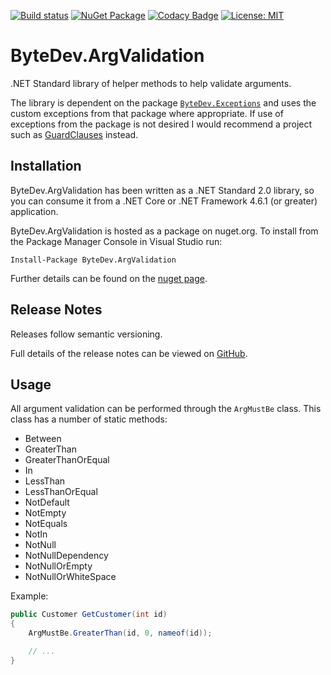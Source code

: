 [![Build status](https://ci.appveyor.com/api/projects/status/github/bytedev/ByteDev.ArgValidation?branch=master&svg=true)](https://ci.appveyor.com/project/bytedev/ByteDev-ArgValidation/branch/master)
[![NuGet Package](https://img.shields.io/nuget/v/ByteDev.ArgValidation.svg)](https://www.nuget.org/packages/ByteDev.ArgValidation)
[![Codacy Badge](https://api.codacy.com/project/badge/Grade/490a3d7051e04bcd91f561c0c3de4f72)](https://www.codacy.com/manual/ByteDev/ByteDev.ArgValidation?utm_source=github.com&amp;utm_medium=referral&amp;utm_content=ByteDev/ByteDev.ArgValidation&amp;utm_campaign=Badge_Grade)
[![License: MIT](https://img.shields.io/badge/License-MIT-green.svg)](https://github.com/ByteDev/ByteDev.ArgValidation/blob/master/LICENSE)

# ByteDev.ArgValidation

.NET Standard library of helper methods to help validate arguments.

The library is dependent on the package [`ByteDev.Exceptions`](https://github.com/ByteDev/ByteDev.Exceptions) and uses the custom exceptions from that package where appropriate.  If use of exceptions from the package is not desired I would recommend a project such as [GuardClauses](https://github.com/ardalis/GuardClauses) instead.

## Installation

ByteDev.ArgValidation has been written as a .NET Standard 2.0 library, so you can consume it from a .NET Core or .NET Framework 4.6.1 (or greater) application.

ByteDev.ArgValidation is hosted as a package on nuget.org.  To install from the Package Manager Console in Visual Studio run:

`Install-Package ByteDev.ArgValidation`

Further details can be found on the [nuget page](https://www.nuget.org/packages/ByteDev.ArgValidation/).

## Release Notes

Releases follow semantic versioning.

Full details of the release notes can be viewed on [GitHub](https://github.com/ByteDev/ByteDev.ArgValidation/blob/master/docs/RELEASE-NOTES.md).

## Usage

All argument validation can be performed through the `ArgMustBe` class.  This class has a number of static methods:

- Between
- GreaterThan
- GreaterThanOrEqual
- In
- LessThan
- LessThanOrEqual
- NotDefault
- NotEmpty
- NotEquals
- NotIn
- NotNull
- NotNullDependency
- NotNullOrEmpty
- NotNullOrWhiteSpace

Example:

```csharp
public Customer GetCustomer(int id)
{
	ArgMustBe.GreaterThan(id, 0, nameof(id));

	// ...
}
```

